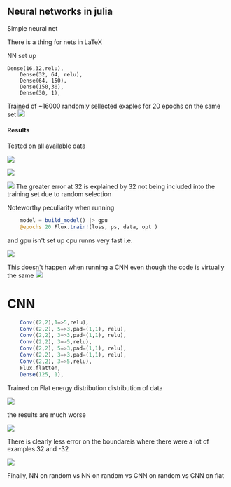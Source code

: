 ## Neural networks in julia

Simple neural net

There is a thing for nets in LaTeX

NN set up

```juila
Dense(16,32,relu),
    Dense(32, 64, relu),
    Dense(64, 150),
    Dense(150,30),
    Dense(30, 1),
```

Trained of ~16000 randomly sellected exaples
for 20 epochs on the same set
![](NN_train_dat_hist.png)

#### Results

Tested on all available data

![](NN_yvspredy.png)

![](NN_error_hist.png)


![](NN_avg_error.png)
The greater error at 32 is explained by 32 not being included into the training set due to random selection

Noteworthy peculiarity 
when running
```julia
    model = build_model() |> gpu
    @epochs 20 Flux.train!(loss, ps, data, opt )
```
and gpu isn't set up
cpu runns very fast i.e. 

![](speedy_cpu.png)

This doesn't happen when running a CNN even though the code is virtually the same
![](regular_cpu.png)




# CNN

```julia
    Conv((2,2),1=>5,relu),
    Conv((2,2), 5=>3,pad=(1,1), relu),
    Conv((2,2), 3=>3,pad=(1,1), relu),
    Conv((2,2), 3=>5,relu),
    Conv((2,2), 5=>3,pad=(1,1), relu),
    Conv((2,2), 3=>3,pad=(1,1), relu),
    Conv((2,2), 3=>5,relu),
    Flux.flatten,
    Dense(125, 1),
```

Trained on Flat energy distribution distribution of data

![](CNN_train_dat_hits.png)

the results are much worse

![](CNN_yvspredy.png)

There is clearly less error on the boundareis where there were a lot of examples 32 and -32

![](CNN_avg_error.png)



Finally, NN on random vs NN on random vs CNN on random vs CNN on flat
